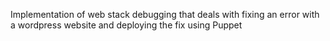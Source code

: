 Implementation of web stack debugging that deals with fixing an error with a wordpress website and deploying the fix using Puppet
